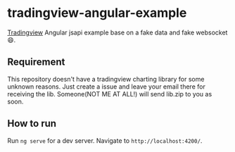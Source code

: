 # tradingview-angular-example

[Tradingview](https://www.tradingview.com/) Angular jsapi example base on a fake data and fake websocket :smile:.

## Requirement
This repository doesn't have a tradingview charting library for some unknown reasons.
Just create a issue and leave your email there for receiving the lib.
Someone(NOT ME AT ALL!) will send lib.zip to you as soon.

## How to run

Run `ng serve` for a dev server. Navigate to `http://localhost:4200/`.
